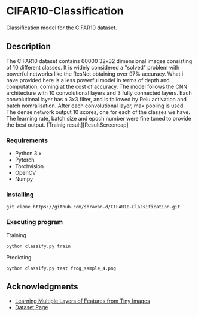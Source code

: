 # CIFAR10-Classification

Classification model for the CIFAR10 dataset. 

## Description
The CIFAR10 dataset contains 60000 32x32 dimensional images consisting of 10 different classes. It is widely considered a "solved" problem with powerful networks like the ResNet obtaining over 97% accuracy. What i have provided here is a less powerful model in terms of depth and computation, coming at the cost of accuracy. The model follows the CNN architecture with 10 convolutional layers and 3 fully connected layers. Each convolutional layer has a 3x3 filter, and is followed by Relu activation and batch nomralisation. After each convolutional layer, max pooling is used. The dense network output 10 scores, one for each of the classes we have. The learning rate, batch size and epoch number were fine tuned to provide the best output.
[Trainig result][ResultScreencap]

### Requirements
* Python 3.x
* Pytorch
* Torchvision
* OpenCV
* Numpy

### Installing
```
git clone https://github.com/shravan-d/CIFAR10-Classification.git
```

### Executing program

Training
```
python classify.py train
```
Predicting
```
python classify.py test frog_sample_4.png
```

## Acknowledgments
* [Learning Multiple Layers of Features from Tiny Images](https://www.cs.toronto.edu/~kriz/learning-features-2009-TR.pdf)
* [Dataset Page](https://www.cs.toronto.edu/~kriz/cifar.html)
